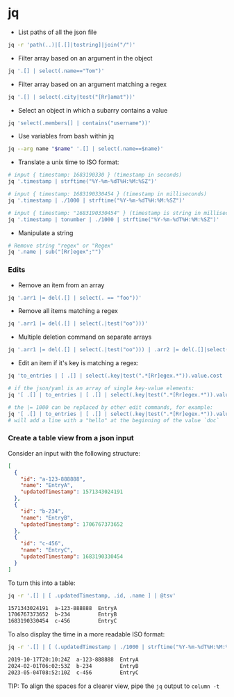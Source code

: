 # jq

* List paths of all the json file

```bash
jq -r 'path(..)|[.[]|tostring]|join("/")'
```

* Filter array based on an argument in the object

```bash
jq '.[] | select(.name=="Tom")'
```

* Filter array based on an argument matching a regex

```bash
jq '.[] | select(.city|test("[Rr]amat"))'
```

* Select an object in which a subarry contains a value

```bash
jq 'select(.members[] | contains("username"))'
```

* Use variables from bash within jq

```bash
jq --arg name "$name" '.[] | select(.name==$name)'
```
* Translate a unix time to ISO format:

```bash
# input { timestamp: 1683190330 } (timestamp in seconds)
jq '.timestamp | strftime("%Y-%m-%dT%H:%M:%SZ")'

# input { timestamp: 1683190330454 } (timestamp in milliseconds)
jq '.timestamp | ./1000 | strftime("%Y-%m-%dT%H:%M:%SZ")'

# input { timestamp: "1683190330454" } (timestamp is string in milliseconds)
jq '.timestamp | tonumber | ./1000 | strftime("%Y-%m-%dT%H:%M:%SZ")'
```

* Manipulate a string

```bash
# Remove string "regex" or "Regex"
jq '.name | sub("[Rr]egex";"")`
```

### Edits

* Remove an item from an array

```bash
jq '.arr1 |= del(.[] | select(. == "foo"))'
```

* Remove all items matching a regex

```bash
jq '.arr1 |= del(.[] | select(.|test("oo")))'
```

* Multiple deletion command on separate arrays

```bash
jq '.arr1 |= del(.[] | select(.|test("oo"))) | .arr2 |= del(.[]|select(. == "cookie"))'
```

* Edit an item if it's key is matching a regex:

```bash
jq 'to_entries | [ .[] | select(.key|test(".*[Rr]egex.*")).value.cost |= 1000 ] | from_entries'

# if the json/yaml is an array of single key-value elements:
jq '[ .[] | to_entries | [ .[] | select(.key|test(".*[Rr]egex.*")).value.cost |= 1000 ] | from_entries ]'

# the |= 1000 can be replaced by other edit commands, for example:
jq '[ .[] | to_entries | [ .[] | select(.key|test(".*[Rr]egex.*")).value.doc |= sub("^", "hello\n") ] | from_entries ]'
# will add a line with a "hello" at the beginning of the value `doc`
```


### Create a table view from a json input

Consider an input with the following structure:

```json
[
  {
    "id": "a-123-888888",
    "name": "EntryA",
    "updatedTimestamp": 1571343024191
  },
  {
    "id": "b-234",
    "name": "EntryB",
    "updatedTimestamp": 1706767373652
  },
  {
    "id": "c-456",
    "name": "EntryC",
    "updatedTimestamp": 1683190330454
  }
]
```

To turn this into a table:

```bash
jq -r '.[] | [ .updatedTimestamp, .id, .name ] | @tsv'

1571343024191  a-123-888888  EntryA
1706767373652  b-234         EntryB
1683190330454  c-456         EntryC
``` 

To also display the time in a more readable ISO format:

```bash
jq -r '.[] | [ (.updatedTimestamp | ./1000 | strftime("%Y-%m-%dT%H:%M:%SZ")), .id, .name ] | @tsv'

2019-10-17T20:10:24Z  a-123-888888  EntryA
2024-02-01T06:02:53Z  b-234         EntryB
2023-05-04T08:52:10Z  c-456         EntryC
```

TIP: To align the spaces for a clearer view, pipe the `jq` output to `column -t`
